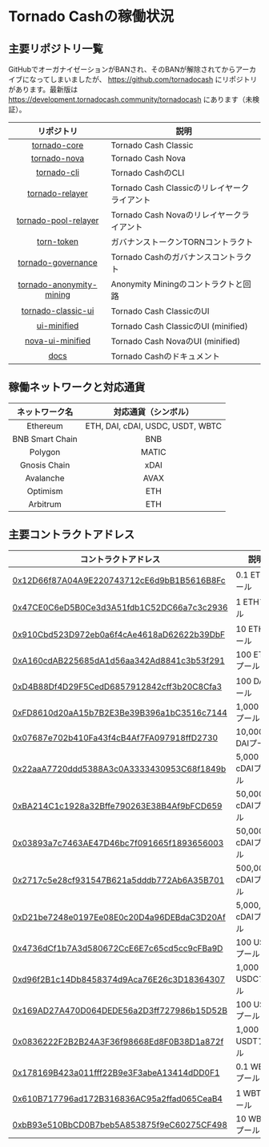 # Tornado Cashの稼働状況

## 主要リポジトリ一覧

GitHubでオーガナイゼーションがBANされ、そのBANが解除されてからアーカイブになってしまいましたが、 https://github.com/tornadocash にリポジトリがあります。最新版は https://development.tornadocash.community/tornadocash にあります（未検証）。

|                                     リポジトリ                                      | 説明                                         |
| :---------------------------------------------------------------------------------: | -------------------------------------------- |
|             [tornado-core](https://github.com/tornadocash/tornado-core)             | Tornado Cash Classic                         |
|             [tornado-nova](https://github.com/tornadocash/tornado-nova)             | Tornado Cash Nova                            |
|              [tornado-cli](https://github.com/tornadocash/tornado-cli)              | Tornado CashのCLI                            |
|          [tornado-relayer](https://github.com/tornadocash/tornado-relayer)          | Tornado Cash Classicのリレイヤークライアント |
|     [tornado-pool-relayer](https://github.com/tornadocash/tornado-pool-relayer)     | Tornado Cash Novaのリレイヤークライアント    |
|               [torn-token](https://github.com/tornadocash/torn-token)               | ガバナンストークンTORNコントラクト           |
|       [tornado-governance](https://github.com/tornadocash/tornado-governance)       | Tornado Cashのガバナンスコントラクト         |
| [tornado-anonymity-mining](https://github.com/tornadocash/tornado-anonymity-mining) | Anonymity Miningのコントラクトと回路         |
|       [tornado-classic-ui](https://github.com/tornadocash/tornado-classic-ui)       | Tornado Cash ClassicのUI                     |
|              [ui-minified](https://github.com/tornadocash/ui-minified)              | Tornado Cash ClassicのUI (minified)          |
|         [nova-ui-minified](https://github.com/tornadocash/nova-ui-minified)         | Tornado Cash NovaのUI (minified)             |
|                     [docs](https://github.com/tornadocash/docs)                     | Tornado Cashのドキュメント                   |

## 稼働ネットワークと対応通貨

| ネットワーク名  | 対応通貨（シンボル）             |
| :-------------: | :------------------------------: |
|    Ethereum     | ETH, DAI, cDAI, USDC, USDT, WBTC |
| BNB Smart Chain | BNB                              |
|     Polygon     | MATIC                            |
|  Gnosis Chain   | xDAI                             |
|    Avalanche    | AVAX                             |
|    Optimism     | ETH                              |
|    Arbitrum     | ETH                              |

## 主要コントラクトアドレス

| コントラクトアドレス                                                                                                  | 説明                 |
| --------------------------------------------------------------------------------------------------------------------- | -------------------- |
| [0x12D66f87A04A9E220743712cE6d9bB1B5616B8Fc](https://etherscan.io/address/0x12D66f87A04A9E220743712cE6d9bB1B5616B8Fc) | 0.1 ETHプール        |
| [0x47CE0C6eD5B0Ce3d3A51fdb1C52DC66a7c3c2936](https://etherscan.io/address/0x47CE0C6eD5B0Ce3d3A51fdb1C52DC66a7c3c2936) | 1 ETHプール          |
| [0x910Cbd523D972eb0a6f4cAe4618aD62622b39DbF](https://etherscan.io/address/0x910Cbd523D972eb0a6f4cAe4618aD62622b39DbF) | 10 ETHプール         |
| [0xA160cdAB225685dA1d56aa342Ad8841c3b53f291](https://etherscan.io/address/0xA160cdAB225685dA1d56aa342Ad8841c3b53f291) | 100 ETHプール        |
| [0xD4B88Df4D29F5CedD6857912842cff3b20C8Cfa3](https://etherscan.io/address/0xD4B88Df4D29F5CedD6857912842cff3b20C8Cfa3) | 100 DAIプール        |
| [0xFD8610d20aA15b7B2E3Be39B396a1bC3516c7144](https://etherscan.io/address/0xFD8610d20aA15b7B2E3Be39B396a1bC3516c7144) | 1,000 DAIプール      |
| [0x07687e702b410Fa43f4cB4Af7FA097918ffD2730](https://etherscan.io/address/0x07687e702b410Fa43f4cB4Af7FA097918ffD2730) | 10,000 DAIプール     |
| [0x22aaA7720ddd5388A3c0A3333430953C68f1849b](https://etherscan.io/address/0x22aaA7720ddd5388A3c0A3333430953C68f1849b) | 5,000 cDAIプール     |
| [0xBA214C1c1928a32Bffe790263E38B4Af9bFCD659](https://etherscan.io/address/0xBA214C1c1928a32Bffe790263E38B4Af9bFCD659) | 50,000 cDAIプール    |
| [0x03893a7c7463AE47D46bc7f091665f1893656003](https://etherscan.io/address/0x03893a7c7463AE47D46bc7f091665f1893656003) | 50,000 cDAIプール    |
| [0x2717c5e28cf931547B621a5dddb772Ab6A35B701](https://etherscan.io/address/0x2717c5e28cf931547B621a5dddb772Ab6A35B701) | 500,000 cDAIプール   |
| [0xD21be7248e0197Ee08E0c20D4a96DEBdaC3D20Af](https://etherscan.io/address/0xD21be7248e0197Ee08E0c20D4a96DEBdaC3D20Af) | 5,000,000 cDAIプール |
| [0x4736dCf1b7A3d580672CcE6E7c65cd5cc9cFBa9D](https://etherscan.io/address/0x4736dCf1b7A3d580672CcE6E7c65cd5cc9cFBa9D) | 100 USDCプール       |
| [0xd96f2B1c14Db8458374d9Aca76E26c3D18364307](https://etherscan.io/address/0xd96f2B1c14Db8458374d9Aca76E26c3D18364307) | 1,000 USDCプール     |
| [0x169AD27A470D064DEDE56a2D3ff727986b15D52B](https://etherscan.io/address/0x169AD27A470D064DEDE56a2D3ff727986b15D52B) | 100 USDTプール       |
| [0x0836222F2B2B24A3F36f98668Ed8F0B38D1a872f](https://etherscan.io/address/0x0836222F2B2B24A3F36f98668Ed8F0B38D1a872f) | 1,000 USDTプール     |
| [0x178169B423a011fff22B9e3F3abeA13414dDD0F1](https://etherscan.io/address/0x178169B423a011fff22B9e3F3abeA13414dDD0F1) | 0.1 WBTCプール       |
| [0x610B717796ad172B316836AC95a2ffad065CeaB4](https://etherscan.io/address/0x610B717796ad172B316836AC95a2ffad065CeaB4) | 1 WBTCプール         |
| [0xbB93e510BbCD0B7beb5A853875f9eC60275CF498](https://etherscan.io/address/0xbB93e510BbCD0B7beb5A853875f9eC60275CF498) | 10 WBTCプール        |
